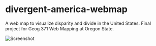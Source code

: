# divergent-america-webmap
A web map to visualize disparity and divide in the United States. Final project for Geog 371 Web Mapping at Oregon State.

![Screenshot](/assets/screen.ong?raw=true)
